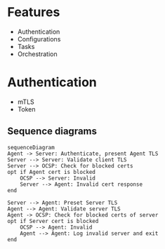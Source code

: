 
# Features

- Authentication
- Configurations
- Tasks
- Orchestration

# Authentication

- mTLS
- Token

## Sequence diagrams

```mermaid
sequenceDiagram
Agent -> Server: Authenticate, present Agent TLS
Server --> Server: Validate client TLS
Server --> OCSP: Check for blocked certs
opt if Agent cert is blocked
    OCSP --> Server: Invalid
    Server --> Agent: Invalid cert response
end

Server --> Agent: Preset Server TLS
Agent --> Agent: Validate server TLS
Agent -> OCSP: Check for blocked certs of server
opt if Server cert is blocked
    OCSP --> Agent: Invalid
    Agent --> Agent: Log invalid server and exit
end
```
